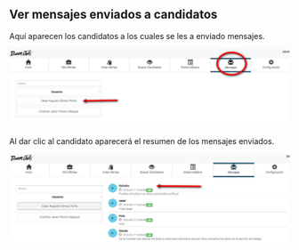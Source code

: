 ## Ver mensajes enviados a candidatos

Aquí aparecen los candidatos a los cuales se les a enviado mensajes.

![Lista de mensajes enviados](/images/ver-mensajes.jpg)

Al dar clic al candidato aparecerá el resumen de los mensajes enviados.

![Lista de mensajes enviados](/images/ver-mensajes2.jpg)
